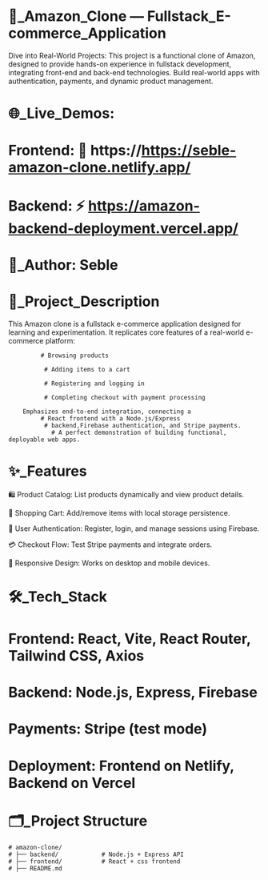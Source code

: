 # 🚀_Amazon_Clone — Fullstack_E-commerce_Application

Dive into Real-World Projects: This project is a functional clone of Amazon, designed to provide hands-on experience in fullstack development, 
integrating front-end and back-end technologies. Build real-world apps with authentication, payments, and dynamic product management.

# 🌐_Live_Demos:

# Frontend: 🛒 https://https://seble-amazon-clone.netlify.app/

# Backend: ⚡ https://amazon-backend-deployment.vercel.app/

# 👤_Author: Seble 

# 📖_Project_Description

This Amazon clone is a fullstack e-commerce application designed for learning and experimentation. 
It replicates core features of a real-world e-commerce platform:

             # Browsing products

              # Adding items to a cart

              # Registering and logging in

              # Completing checkout with payment processing

        Emphasizes end-to-end integration, connecting a 
             # React frontend with a Node.js/Express 
              # backend,Firebase authentication, and Stripe payments.
                # A perfect demonstration of building functional, deployable web apps.

# ✨_Features

🛍 Product Catalog: List products dynamically and view product details.

🛒 Shopping Cart: Add/remove items with local storage persistence.

🔑 User Authentication: Register, login, and manage sessions using Firebase.

💳 Checkout Flow: Test Stripe payments and integrate orders.

📱 Responsive Design: Works on desktop and mobile devices.

# 🛠_Tech_Stack

# Frontend: React, Vite, React Router, Tailwind CSS, Axios

# Backend: Node.js, Express, Firebase

# Payments: Stripe (test mode)

# Deployment: Frontend on Netlify, Backend on Vercel

# 🗂_Project Structure

    # amazon-clone/
    # ├── backend/            # Node.js + Express API
    # ├── frontend/           # React + css frontend
    # ├── README.md


